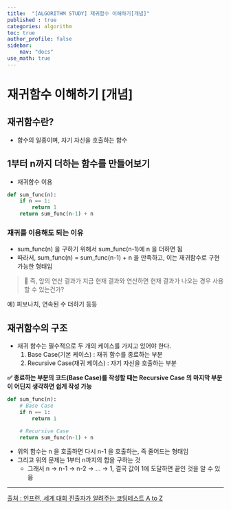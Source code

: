 ```yaml
---
title:  "[ALGORITHM STUDY] 재귀함수 이해하기[개념]"
published : true
categories: algorithm
toc: true
author_profile: false
sidebar:
    nav: "docs"
use_math: true
---
```


# 재귀함수 이해하기 [개념]

## 재귀함수란?

- 함수의 일종이며, 자기 자신을 호출하는 함수

## 1부터 n까지 더하는 함수를 만들어보기

- 재귀함수 이용

```python
def sum_func(n):
    if n == 1:
        return 1
    return sum_func(n-1) + n
```

### 재귀를 이용해도 되는 이유

- sum_func(n) 을 구하기 위해서 sum_func(n-1)에 n 을 더하면 됨
- 따라서, sum_func(n) = sum_func(n-1) + n 을 만족하고, 이는 재귀함수로 구현 가능한 형태임

> 🤔 즉, 앞의 연산 결과가 지금 현재 결과와 연산하면 현재 결과가 나오는 경우 사용할 수 있는건가?

예) 피보나치, 연속된 수 더하기 등등



## 재귀함수의 구조

- 재귀 함수는 필수적으로 두 개의 케이스를 가지고 있어야 한다.
    1. Base Case(기본 케이스) : 재귀 함수를 종료하는 부분
    2. Recursive Case(재귀 케이스) : 자기 자신을 호출하는 부분

**✅ 종료하는 부분의 코드(Base Case)를 작성할 때는 Recursive Case 의 마지막 부분이 어딘지 생각하면 쉽게 작성 가능**

```python
def sum_func(n):
    # Base Case
    if n == 1:
        return 1

    # Recursive Case
    return sum_func(n-1) + n
```

- 위의 함수는 n 을 호출하면 다시 n-1 을 호출하는, 즉 줄어드는 형태임
- 그리고 위의 문제는 1부터 n까지의 합을 구하는 것
    - 그래서 n → n-1 → n-2 → … → 1, 결국 값이 1에 도달하면 끝인 것을 알 수 있음

---

[출처 : 인프런, 세계 대회 진출자가 알려주는 코딩테스트 A to Z](https://www.inflearn.com/course/%EC%84%B8%EA%B3%84%EB%8C%80%ED%9A%8C-%EC%BD%94%EB%94%A9%ED%85%8C%EC%8A%A4%ED%8A%B8-%ED%8C%8C%EC%9D%B4%EC%8D%AC)